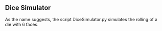 ## Dice Simulator
As the name suggests, the script DiceSimulator.py simulates the rolling of a die with 6 faces.
